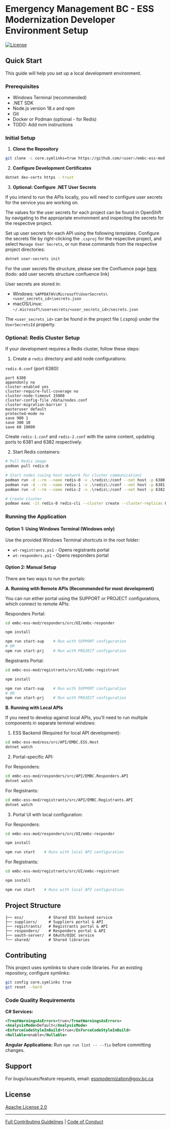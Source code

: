 # Emergency Management BC - ESS Modernization Developer Environment Setup

[![License](https://img.shields.io/badge/License-Apache%202.0-blue.svg)](LICENSE)

## Quick Start

This guide will help you set up a local development environment.

### Prerequisites

- Windows Terminal (recommended)
- .NET SDK
- Node.js version 18.x and npm
- Git
- Docker or Podman (optional - for Redis)
- TODO: Add nvm instructions

### Initial Setup

1. **Clone the Repository**
```bash
git clone -c core.symlinks=true https://github.com/<user>/embc-ess-mod.git
```

2. **Configure Development Certificates**
```bash
dotnet dev-certs https --trust
```

3. **Optional: Configure .NET User Secrets**

If you intend to run the APIs locally, you will need to configure user secrets for the service you are working on.

The values for the user secrets for each project can be found in OpenShift by navigating to the appropriate environment and inspecting the secrets for the respective project.

Set up user secrets for each API using the following templates. Configure the secrets file by right-clicking the `.csproj` for the respective project, and select `Manage User Secrets`, or run these commands from the respective project directories:

```bash
dotnet user-secrets init
```

For the user secrets file structure, please see the Confluence page [here](https://www.google.com). (todo: add user secrets structure confluence link)

User secrets are stored in:
- Windows: `%APPDATA%\Microsoft\UserSecrets\<user_secrets_id>\secrets.json`
- macOS/Linux: `~/.microsoft/usersecrets/<user_secrets_id>/secrets.json`

The `<user_secrets_id>` can be found in the project file (.csproj) under the `UserSecretsId` property.

### Optional: Redis Cluster Setup

If your development requires a Redis cluster, follow these steps:

1. Create a `redis` directory and add node configurations:

`redis-0.conf` (port 6380):
```
port 6380
appendonly no
cluster-enabled yes
cluster-require-full-coverage no
cluster-node-timeout 15000
cluster-config-file /data/nodes.conf
cluster-migration-barrier 1
masteruser default
protected-mode no
save 900 1
save 300 10
save 60 10000
```

Create `redis-1.conf` and `redis-2.conf` with the same content, updating ports to 6381 and 6382 respectively.

2. Start Redis containers:
```bash
# Pull Redis image
podman pull redis:6

# Start nodes (using host network for cluster communication)
podman run -d --rm --name redis-0 -v .\redis\:/conf --net host -p 6380:6380 redis redis-server /conf/redis-0.conf
podman run -d --rm --name redis-1 -v .\redis\:/conf --net host -p 6381:6381 redis redis-server /conf/redis-1.conf
podman run -d --rm --name redis-2 -v .\redis\:/conf --net host -p 6382:6382 redis redis-server /conf/redis-2.conf

# Create cluster
podman exec -it redis-0 redis-cli --cluster create --cluster-replicas 0 localhost:6380 localhost:6381 localhost:6382
```

### Running the Application

#### Option 1: Using Windows Terminal (Windows only)
Use the provided Windows Terminal shortcuts in the root folder:
- `wt-registrants.ps1` - Opens registrants portal
- `wt-responders.ps1` - Opens responders portal

#### Option 2: Manual Setup

There are two ways to run the portals:

**A. Running with Remote APIs (Recommended for most development)**

You can run either portal using the SUPPORT or PROJECT configurations, which connect to remote APIs:

Responders Portal:
```bash
cd embc-ess-mod/responders/src/UI/embc-responder

npm install

npm run start-sup    # Run with SUPPORT configuration
# OR
npm run start-prj    # Run with PROJECT configuration
```

Registrants Portal:
```bash
cd embc-ess-mod/registrants/src/UI/embc-registrant

npm install

npm run start-sup    # Run with SUPPORT configuration
# OR
npm run start-prj    # Run with PROJECT configuration
```

**B. Running with Local APIs**

If you need to develop against local APIs, you'll need to run multiple components in separate terminal windows:

1. ESS Backend (Required for local API development):
```bash
cd embc-ess-mod/ess/src/API/EMBC.ESS.Host
dotnet watch
```

2. Portal-specific API:

For Responders:
```bash
cd embc-ess-mod/responders/src/API/EMBC.Responders.API
dotnet watch
```

For Registrants:
```bash
cd embc-ess-mod/registrants/src/API/EMBC.Registrants.API
dotnet watch
```

3. Portal UI with local configuration:

For Responders:
```bash
cd embc-ess-mod/responders/src/UI/embc-responder

npm install

npm run start    # Runs with local API configuration
```

For Registrants:
```bash
cd embc-ess-mod/registrants/src/UI/embc-registrant

npm install

npm run start    # Runs with local API configuration
```

## Project Structure

```
├── ess/           # Shared ESS backend service
├── suppliers/     # Suppliers portal & API
├── registrants/   # Registrants portal & API
├── responders/    # Responders portal & API
├── oauth-server/  # OAuth/OIDC service
└── shared/        # Shared libraries
```

## Contributing

This project uses symlinks to share code libraries. For an existing repository, configure symlinks:

```bash
git config core.symlinks true
git reset --hard
```

### Code Quality Requirements

**C# Services:**
```xml
<TreatWarningsAsErrors>true</TreatWarningsAsErrors>
<AnalysisMode>Default</AnalysisMode>
<EnforceCodeStyleInBuild>true</EnforceCodeStyleInBuild>
<Nullable>enable</Nullable>
```

**Angular Applications:**
Run `npm run lint -- --fix` before committing changes.

## Support

For bugs/issues/feature requests, email: essmodernization@gov.bc.ca

## License

[Apache License 2.0](LICENSE)

---

[Full Contributing Guidelines](./CONTRIBUTING.md) | [Code of Conduct](./CODE_OF_CONDUCT.md)